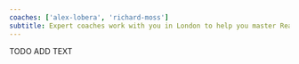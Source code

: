 ```yaml
---
coaches: ['alex-lobera', 'richard-moss']
subtitle: Expert coaches work with you in London to help you master React without having to cut into valuable work-days
---
```


TODO ADD TEXT
